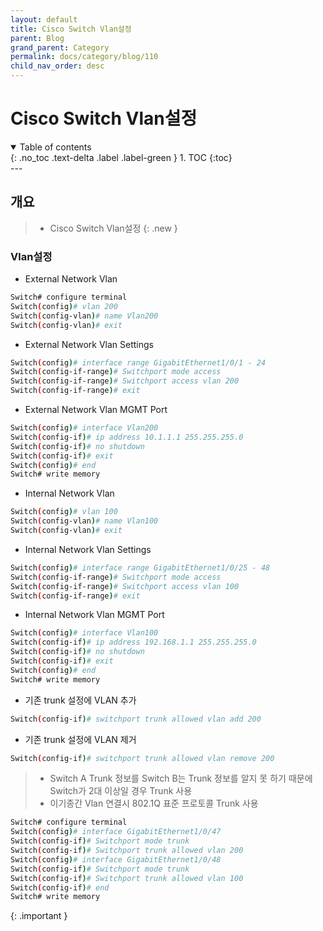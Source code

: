 ```yaml
---
layout: default
title: Cisco Switch Vlan설정
parent: Blog
grand_parent: Category
permalink: docs/category/blog/110
child_nav_order: desc
---
```

# Cisco Switch Vlan설정
<details open markdown="block">
  <summary>
    Table of contents
  </summary>
  {: .no_toc .text-delta .label .label-green }
1. TOC
{:toc}
</details>
---

## 개요

> - Cisco Switch Vlan설정
{: .new }

### Vlan설정

- External Network Vlan
  
```bash
Switch# configure terminal
Switch(config)# vlan 200
Switch(config-vlan)# name Vlan200
Switch(config-vlan)# exit
```

- External Network Vlan Settings

```bash
Switch(config)# interface range GigabitEthernet1/0/1 - 24
Switch(config-if-range)# Switchport mode access
Switch(config-if-range)# Switchport access vlan 200
Switch(config-if-range)# exit
```

- External Network Vlan MGMT Port

```bash
Switch(config)# interface Vlan200
Switch(config-if)# ip address 10.1.1.1 255.255.255.0
Switch(config-if)# no shutdown
Switch(config-if)# exit
Switch(config)# end
Switch# write memory
```

- Internal Network Vlan

```bash
Switch(config)# vlan 100
Switch(config-vlan)# name Vlan100
Switch(config-vlan)# exit
```

- Internal Network Vlan Settings

```bash
Switch(config)# interface range GigabitEthernet1/0/25 - 48
Switch(config-if-range)# Switchport mode access
Switch(config-if-range)# Switchport access vlan 100
Switch(config-if-range)# exit
```

- Internal Network Vlan MGMT Port

```bash
Switch(config)# interface Vlan100
Switch(config-if)# ip address 192.168.1.1 255.255.255.0
Switch(config-if)# no shutdown
Switch(config-if)# exit
Switch(config)# end
Switch# write memory
```

- 기존 trunk 설정에 VLAN 추가

```bash
Switch(config-if)# switchport trunk allowed vlan add 200
```

- 기존 trunk 설정에 VLAN 제거

```bash
Switch(config-if)# switchport trunk allowed vlan remove 200
```

> - Switch A Trunk 정보를 Switch B는 Trunk 정보를 알지 못 하기 때문에 Switch가 2대 이상일 경우 Trunk 사용
> - 이기종간 Vlan 연결시 802.1Q 표준 프로토콜 Trunk 사용
>  
```bash
Switch# configure terminal
Switch(config)# interface GigabitEthernet1/0/47
Switch(config-if)# Switchport mode trunk
Switch(config-if)# Switchport trunk allowed vlan 200
Switch(config)# interface GigabitEthernet1/0/48
Switch(config-if)# Switchport mode trunk
Switch(config-if)# Switchport trunk allowed vlan 100
Switch(config-if)# end
Switch# write memory
```
>
{: .important }
